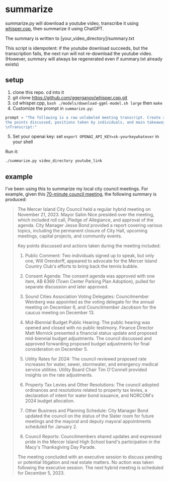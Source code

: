 # summarize

summarize.py will download a youtube video, transcribe it using [whisper.cpp](https://github.com/ggerganov/whisper.cpp), then summarize it using ChatGPT.

The summary is written to \[your_video_directory\]/summary.txt

This script is idempotent: if the youtube download succeeds, but the transcription fails, the next run will not re-download the youtube video. (However, summary will always be regenerated even if summary.txt already exists)

## setup

1. clone this repo. cd into it
2. git clone https://github.com/ggerganov/whisper.cpp.git
3. cd whisper.cpp, `bash ./models/download-ggml-model.sh large` then `make`
4. Customize the prompt in `summarize.py`:
```python
prompt = "The following is a raw unlabeled meeting transcript. Create a summary that extracts \
the points discussed, positions taken by individuals, and main takeaways/actions items.\
\nTranscript:"
```
5. Set your openai key: set `export OPENAI_API_KEY=sk-yourkeywhatever` in your shell

Run it: 
```bash
./summarize.py video_directory youtube_link
```

## example

I've been using this to summarize my local city council meetings. For example, given this [70-minute council meeting](https://www.youtube.com/watch?v=rivy4Afgeyk), the following summary is produced:

> The Mercer Island City Council held a regular hybrid meeting on November 21, 2023. Mayor Salim Nice presided over the meeting, which included roll call, Pledge of Allegiance, and approval of the agenda. City Manager Jesse Bond provided a report covering various topics, including the permanent closure of City Hall, upcoming meetings, capital projects, and community events.
> 
> Key points discussed and actions taken during the meeting included:
> 
> 1. Public Comment: Two individuals signed up to speak, but only one, Will Orendorff, appeared to advocate for the Mercer Island Country Club's efforts to bring back the tennis bubble.
> 
> 2. Consent Agenda: The consent agenda was approved with one item, AB 6369 (Town Center Parking Plan Adoption), pulled for separate discussion and later approved.
> 
> 3. Sound Cities Association Voting Delegates: Councilmember Weinberg was appointed as the voting delegate for the annual meeting on December 6, and Councilmember Jacobson for the caucus meeting on December 13.
> 
> 4. Mid-Biennial Budget Public Hearing: The public hearing was opened and closed with no public testimony. Finance Director Matt Mornick presented a financial status update and proposed mid-biennial budget adjustments. The council discussed and approved forwarding proposed budget adjustments for final consideration on December 5.
> 
> 5. Utility Rates for 2024: The council reviewed proposed rate increases for water, sewer, stormwater, and emergency medical service utilities. Utility Board Chair Tim O'Connell provided insights on the rate adjustments.
> 
> 6. Property Tax Levies and Other Resolutions: The council adopted ordinances and resolutions related to property tax levies, a declaration of intent for water bond issuance, and NORCOM's 2024 budget allocation.
> 
> 7. Other Business and Planning Schedule: City Manager Bond updated the council on the status of the Slater room for future meetings and the mayoral and deputy mayoral appointments scheduled for January 2.
> 
> 8. Council Reports: Councilmembers shared updates and expressed pride in the Mercer Island High School band's participation in the Macy's Thanksgiving Day Parade.
> 
> The meeting concluded with an executive session to discuss pending or potential litigation and real estate matters. No action was taken following the executive session. The next hybrid meeting is scheduled for December 5, 2023.
